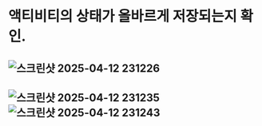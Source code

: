 # 액티비티의 상태가 올바르게 저장되는지 확인.

## ![스크린샷 2025-04-12 231226](https://github.com/user-attachments/assets/376ea226-8912-4772-8288-0181caa51598)
## ![스크린샷 2025-04-12 231235](https://github.com/user-attachments/assets/b2ec243d-e209-446f-b961-8cb1699dcc74)![스크린샷 2025-04-12 231243](https://github.com/user-attachments/assets/587e48c7-8784-49d6-a0c1-e3258ca8f4e8)
